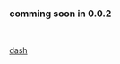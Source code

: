 <h3>comming soon in 0.0.2</h3><br>
<p><a href="https://badgeminer2dev.github.io/dungon-crawler-game/commingsoon/0.0.2/dash">dash</a></p>
